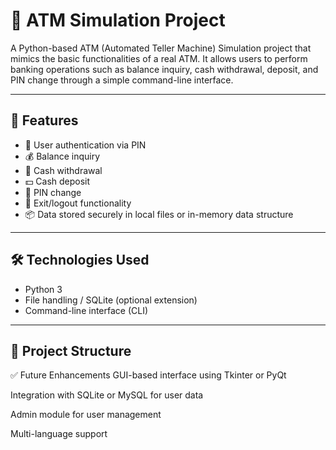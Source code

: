 # 🏧 ATM Simulation Project

A Python-based ATM (Automated Teller Machine) Simulation project that mimics the basic functionalities of a real ATM. It allows users to perform banking operations such as balance inquiry, cash withdrawal, deposit, and PIN change through a simple command-line interface.

---

## 📌 Features

- 🔐 User authentication via PIN
- 💰 Balance inquiry
- 🏧 Cash withdrawal
- 💵 Cash deposit
- 🔁 PIN change
- 🚪 Exit/logout functionality
- 📦 Data stored securely in local files or in-memory data structure

---

## 🛠️ Technologies Used

- Python 3
- File handling / SQLite (optional extension)
- Command-line interface (CLI)

---

## 🧩 Project Structure

✅ Future Enhancements
GUI-based interface using Tkinter or PyQt

Integration with SQLite or MySQL for user data

Admin module for user management

Multi-language support






